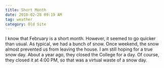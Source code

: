 ```yaml
---
title: Short Month
date: 2010-02-28 09:19 AM
tag: weather
category: Old Site
---
```


I know that February is a short month. However, it seemed to go quicker than usual. As typical, we had a bunch of snow. Once weekend, the snow almost prevented us from leaving the house. I am still hoping for a true snow day. About a year ago, they closed the College for a day. Of course, they closed it at 4:00 PM, so that was a virtual waste of a snow day.
